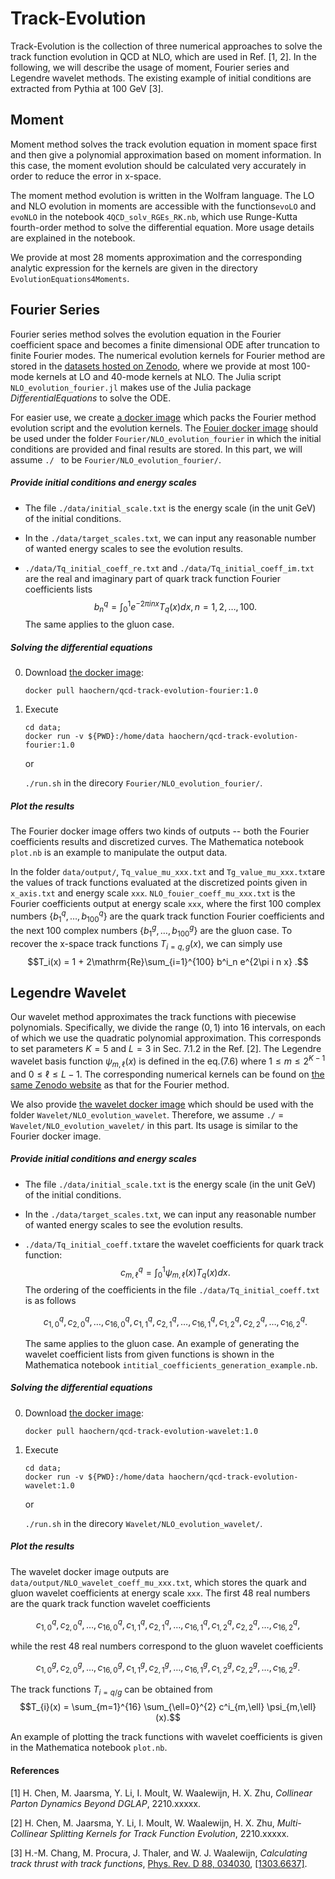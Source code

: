 # Track-Evolution

Track-Evolution is the collection of three numerical approaches to solve the track function evolution in QCD at NLO, which are used in Ref. [1, 2]. In the following, we will describe the usage of moment, Fourier series and Legendre wavelet methods. The existing example of initial conditions are extracted from Pythia at 100 GeV [3]. 

## Moment

Moment method solves the track evolution equation in moment space first and then give a polynomial approximation based on moment information. In this case, the moment evolution should be calculated very accurately in order to reduce the error in x-space. 



The moment method evolution is written in the Wolfram language. The LO and NLO evolution in moments are accessible with the functions`evoLO` and `evoNLO` in the notebook `4QCD_solv_RGEs_RK.nb`, which use Runge-Kutta fourth-order method to solve the differential equation. More usage details are explained in the notebook.



We provide at most 28 moments approximation and the corresponding analytic expression for the kernels are given in the directory `EvolutionEquations4Moments`.

## Fourier Series

Fourier series method solves the evolution equation in the Fourier coefficient space and becomes a finite dimensional ODE after truncation to finite Fourier modes. The numerical evolution kernels for Fourier method are stored in the [datasets hosted on Zenodo](https://zenodo.org/record/7219729#.Y063VOxBz-Q), where we provide at most 100-mode kernels at LO and 40-mode kernels at NLO. The Julia script `NLO_evolution_fourier.jl` makes use of the Julia package _DifferentialEquations_ to solve the ODE.



For easier use, we create [a docker image](https://hub.docker.com/r/haochern/qcd-track-evolution-fourier) which packs the Fourier method evolution script and the evolution kernels.  The [Fouier docker image](https://hub.docker.com/r/haochern/qcd-track-evolution-fourier) should be used under the folder `Fourier/NLO_evolution_fourier` in which the initial conditions are provided and final results are stored. In this part, we will assume `./ ` to be `Fourier/NLO_evolution_fourier/`.

##### Provide initial conditions and energy scales

- The file `./data/initial_scale.txt`  is the energy scale (in the unit GeV) of the initial conditions. 

- In the `./data/target_scales.txt`, we can input any reasonable number of wanted energy scales to see the evolution results. 

- `./data/Tq_initial_coeff_re.txt` and `./data/Tq_initial_coeff_im.txt` are the real and imaginary part of quark track function Fourier coefficients lists 
  $$b^q_n=\int_{0}^{1} e^{-2\pi i n x} T_q(x)dx, n=1,2,\dots,100.$$
  The same applies to the gluon case.

##### Solving the differential equations

0. Download [the docker image](https://hub.docker.com/r/haochern/qcd-track-evolution-fourier):

   ```
   docker pull haochern/qcd-track-evolution-fourier:1.0
   ```
   
1. Execute
   
   ```
   cd data;
   docker run -v ${PWD}:/home/data haochern/qcd-track-evolution-fourier:1.0
   ```
   or 
   
   ```./run.sh``` in the direcory `Fourier/NLO_evolution_fourier/`.

##### Plot the results
The Fourier docker image offers two kinds of outputs -- both the Fourier coefficients results and discretized curves. The Mathematica notebook `plot.nb` is an example to manipulate the output data.

In the folder `data/output/`, `Tq_value_mu_xxx.txt` and `Tg_value_mu_xxx.txt`are the values of track functions evaluated at the discretized points given in `x_axis.txt` and energy scale `xxx`.
 `NLO_fouier_coeff_mu_xxx.txt` is the Fourier coefficients output at energy scale `xxx`, where the first 100 complex numbers $\{b^q_1, \dots, b^q_{100}\}$ are the quark track function Fourier coefficients and the next 100 complex numbers $\{b^g_1, \dots, b^g_{100}\}$ are the gluon case. To recover the x-space track functions $T_{i=q,g}(x)$, we can simply use
 $$T_i(x) = 1 + 2\mathrm{Re}\sum_{i=1}^{100} b^i_n e^{2\pi i n x} .$$
   

## Legendre Wavelet
Our wavelet method approximates the track functions with piecewise polynomials. Specifically, we divide the range $(0,1)$ into 16 intervals, on each of which we use the quadratic polynomial approximation. This corresponds to set parameters $K=5$ and $L=3$ in Sec. 7.1.2 in the Ref. [2]. The Legendre wavelet basis function $\psi_{m,\ell}(x)$ is defined in the eq.(7.6) where $1\leq m\leq 2^{K-1}$ and $0\leq\ell\leq L-1$. The corresponding numerical kernels can be found on [the same Zenodo website](https://zenodo.org/record/7219729#.Y063VOxBz-Q) as that for the Fourier method.

We also provide [the wavelet docker image](https://hub.docker.com/r/haochern/qcd-track-evolution-wavelet) which should be used with the folder `Wavelet/NLO_evolution_wavelet`. Therefore, we assume `./` = `Wavelet/NLO_evolution_wavelet/` in this part. Its usage is similar to the Fourier docker image.

##### Provide initial conditions and energy scales

- The file `./data/initial_scale.txt`  is the energy scale (in the unit GeV) of the initial conditions. 

- In the `./data/target_scales.txt`, we can input any reasonable number of wanted energy scales to see the evolution results. 

- `./data/Tq_initial_coeff.txt`are the wavelet coefficients for quark track function:
  $$c^q_{m,\ell}=\int_{0}^{1}\psi_{m,\ell}(x) T_q(x) dx .$$
  The ordering of the coefficients in the file `./data/Tq_initial_coeff.txt` is as follows
  
  $$c^q_{1,0},c^q_{2,0},\dots, c^q_{16,0}, c^q_{1,1},c^q_{2,1},\dots, c^q_{16,1},  c^q_{1,2},c^q_{2,2},\dots, c^q_{16,2}.$$
  
  The same applies to the gluon case. An example of generating the wavelet coefficient lists from given functions is shown in the Mathematica notebook `intitial_coefficients_generation_example.nb`.

##### Solving the differential equations

0. Download [the docker image](https://hub.docker.com/r/haochern/qcd-track-evolution-wavelet):

   ```
   docker pull haochern/qcd-track-evolution-wavelet:1.0
   ```
   
1. Execute
   
   ```
   cd data;
   docker run -v ${PWD}:/home/data haochern/qcd-track-evolution-wavelet:1.0
   ```
   or 
   
   ```./run.sh``` in the direcory `Wavelet/NLO_evolution_wavelet/`.

##### Plot the results
The wavelet docker image outputs are `data/output/NLO_wavelet_coeff_mu_xxx.txt`, which stores the quark and gluon wavelet coefficients at energy scale `xxx`. The first 48 real numbers are the quark track function wavelet coefficients

$$c^q_{1,0},c^q_{2,0},\dots, c^q_{16,0}, c^q_{1,1},c^q_{2,1},\dots, c^q_{16,1},  c^q_{1,2},c^q_{2,2},\dots, c^q_{16,2},$$

while the rest 48 real numbers correspond to the gluon wavelet coefficients

$$c^g_{1,0},c^g_{2,0},\dots, c^g_{16,0}, c^g_{1,1},c^g_{2,1},\dots, c^g_{16,1},  c^g_{1,2},c^g_{2,2},\dots, c^g_{16,2}.$$

The track functions $T_{i=q/g}$ can be obtained from
$$T_{i}(x) = \sum_{m=1}^{16} \sum_{\ell=0}^{2} c^i_{m,\ell} \psi_{m,\ell}(x).$$

An example of plotting the track functions with wavelet coefficients is given in the Mathematica notebook `plot.nb`.


#### References

[1]  H. Chen, M. Jaarsma, Y. Li, I. Moult, W. Waalewijn, H. X. Zhu, _Collinear Parton Dynamics Beyond DGLAP_, 2210.xxxxx.

[2]  H. Chen, M. Jaarsma, Y. Li, I. Moult, W. Waalewijn, H. X. Zhu, _Multi-Collinear Splitting Kernels for Track Function Evolution_, 2210.xxxxx.

[3]  H.-M. Chang, M. Procura, J. Thaler, and W. J. Waalewijn, _Calculating track thrust with track functions_, [Phys. Rev. D 88, 034030](https://journals.aps.org/prd/abstract/10.1103/PhysRevD.88.034030), [[1303.6637]](https://arxiv.org/abs/1303.6637).
